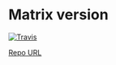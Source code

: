 # Matrix version

[![Travis](https://img.shields.io/travis/tbrek/tbrek-kodi-repo.svg?style=flat-square)](https://travis-ci.com/tbrek/tbrek-kodi-repo/)


[Repo URL](https://tbrek.github.io/tbrek-kodi-repo/)


